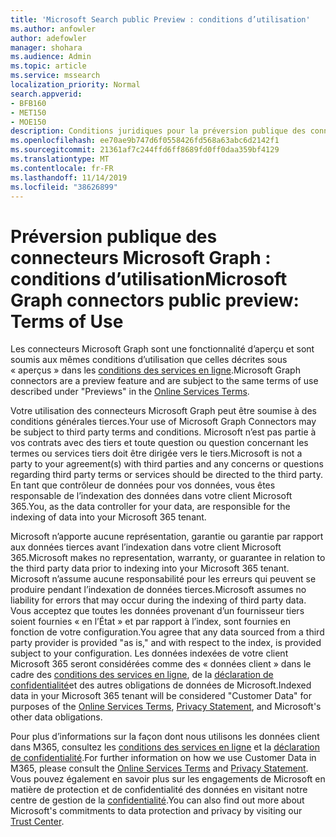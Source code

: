 ```yaml
---
title: 'Microsoft Search public Preview : conditions d’utilisation'
ms.author: anfowler
author: adefowler
manager: shohara
ms.audience: Admin
ms.topic: article
ms.service: mssearch
localization_priority: Normal
search.appverid:
- BFB160
- MET150
- MOE150
description: Conditions juridiques pour la préversion publique des connecteurs Microsoft Graph pour Microsoft Search
ms.openlocfilehash: ee70ae9b747d6f0558426fd568a63abc6d2142f1
ms.sourcegitcommit: 21361af7c244ffd6ff8689fd0ff0daa359bf4129
ms.translationtype: MT
ms.contentlocale: fr-FR
ms.lasthandoff: 11/14/2019
ms.locfileid: "38626899"
---
```

# <a name="microsoft-graph-connectors-public-preview-terms-of-use"></a><span data-ttu-id="37e05-103">Préversion publique des connecteurs Microsoft Graph : conditions d’utilisation</span><span class="sxs-lookup"><span data-stu-id="37e05-103">Microsoft Graph connectors public preview: Terms of Use</span></span>

<span data-ttu-id="37e05-104">Les connecteurs Microsoft Graph sont une fonctionnalité d’aperçu et sont soumis aux mêmes conditions d’utilisation que celles décrites sous « aperçus » dans les [conditions des services en ligne](http://www.microsoftvolumelicensing.com/Downloader.aspx?documenttype=OST&lang=English).</span><span class="sxs-lookup"><span data-stu-id="37e05-104">Microsoft Graph connectors are a preview feature and are subject to the same terms of use described under "Previews" in the [Online Services Terms](http://www.microsoftvolumelicensing.com/Downloader.aspx?documenttype=OST&lang=English).</span></span>

<span data-ttu-id="37e05-105">Votre utilisation des connecteurs Microsoft Graph peut être soumise à des conditions générales tierces.</span><span class="sxs-lookup"><span data-stu-id="37e05-105">Your use of Microsoft Graph Connectors may be subject to third party terms and conditions.</span></span> <span data-ttu-id="37e05-106">Microsoft n’est pas partie à vos contrats avec des tiers et toute question ou question concernant les termes ou services tiers doit être dirigée vers le tiers.</span><span class="sxs-lookup"><span data-stu-id="37e05-106">Microsoft is not a party to your agreement(s) with third parties and any concerns or questions regarding third party terms or services should be directed to the third party.</span></span> <span data-ttu-id="37e05-107">En tant que contrôleur de données pour vos données, vous êtes responsable de l’indexation des données dans votre client Microsoft 365.</span><span class="sxs-lookup"><span data-stu-id="37e05-107">You, as the data controller for your data, are responsible for the indexing of data into your Microsoft 365 tenant.</span></span>

<span data-ttu-id="37e05-108">Microsoft n’apporte aucune représentation, garantie ou garantie par rapport aux données tierces avant l’indexation dans votre client Microsoft 365.</span><span class="sxs-lookup"><span data-stu-id="37e05-108">Microsoft makes no representation, warranty, or guarantee in relation to the third party data prior to indexing into your Microsoft 365 tenant.</span></span>  <span data-ttu-id="37e05-109">Microsoft n’assume aucune responsabilité pour les erreurs qui peuvent se produire pendant l’indexation de données tierces.</span><span class="sxs-lookup"><span data-stu-id="37e05-109">Microsoft assumes no liability for errors that may occur during the indexing of third party data.</span></span>  <span data-ttu-id="37e05-110">Vous acceptez que toutes les données provenant d’un fournisseur tiers soient fournies « en l’État » et par rapport à l’index, sont fournies en fonction de votre configuration.</span><span class="sxs-lookup"><span data-stu-id="37e05-110">You agree that any data sourced from a third party provider is provided "as is," and with respect to the index, is provided subject to your configuration.</span></span> <span data-ttu-id="37e05-111">Les données indexées de votre client Microsoft 365 seront considérées comme des « données client » dans le cadre des [conditions des services en ligne](http://www.microsoftvolumelicensing.com/Downloader.aspx?documenttype=OST&lang=English), de la [déclaration de confidentialité](https://privacy.microsoft.com/privacystatement)et des autres obligations de données de Microsoft.</span><span class="sxs-lookup"><span data-stu-id="37e05-111">Indexed data in your Microsoft 365 tenant will be considered "Customer Data" for purposes of the [Online Services Terms](http://www.microsoftvolumelicensing.com/Downloader.aspx?documenttype=OST&lang=English), [Privacy Statement](https://privacy.microsoft.com/privacystatement), and Microsoft's other data obligations.</span></span>

<span data-ttu-id="37e05-112">Pour plus d’informations sur la façon dont nous utilisons les données client dans M365, consultez les [conditions des services en ligne](http://www.microsoftvolumelicensing.com/Downloader.aspx?documenttype=OST&lang=English) et la [déclaration de confidentialité](https://privacy.microsoft.com/privacystatement).</span><span class="sxs-lookup"><span data-stu-id="37e05-112">For further information on how we use Customer Data in M365, please consult the [Online Services Terms](http://www.microsoftvolumelicensing.com/Downloader.aspx?documenttype=OST&lang=English) and [Privacy Statement](https://privacy.microsoft.com/privacystatement).</span></span> <span data-ttu-id="37e05-113">Vous pouvez également en savoir plus sur les engagements de Microsoft en matière de protection et de confidentialité des données en visitant notre centre de gestion de la [confidentialité](https://www.microsoft.com/trust-center).</span><span class="sxs-lookup"><span data-stu-id="37e05-113">You can also find out more about Microsoft's commitments to data protection and privacy by visiting our [Trust Center](https://www.microsoft.com/trust-center).</span></span>

